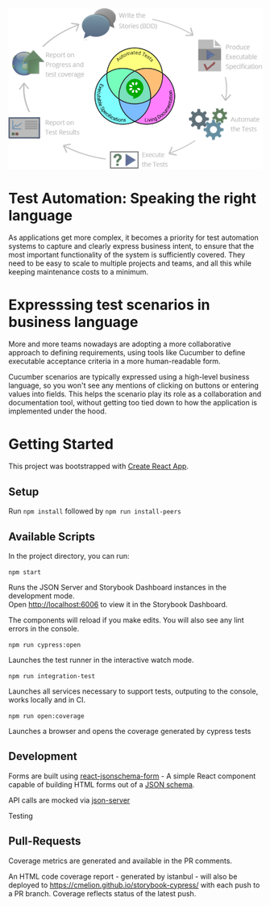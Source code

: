 ![Single Source of Truth-BDD-Workflow](docs/images/bdd-diagram.png)

# Test Automation: Speaking the right language

As applications get more complex, it becomes a priority for test automation systems to capture and clearly express business intent, to ensure that the most important functionality of the system is sufficiently covered. They need to be easy to scale to multiple projects and teams, and all this while keeping maintenance costs to a minimum.

# Expresssing test scenarios in business language

More and more teams nowadays are adopting a more collaborative approach to defining requirements, using tools like Cucumber to define executable acceptance criteria in a more human-readable form.

Cucumber scenarios are typically expressed using a high-level business language, so you won't see any mentions of clicking on buttons or entering values into fields. This helps the scenario play its role as a collaboration and documentation tool, without getting too tied down to how the application is implemented under the hood.

# Getting Started

This project was bootstrapped with [Create React App](https://github.com/facebook/create-react-app).

## Setup

Run `npm install` followed by `npm run install-peers`

## Available Scripts

In the project directory, you can run:

 `npm start`

Runs the JSON Server and Storybook Dashboard instances in the development mode.\
Open [http://localhost:6006](http://localhost:6006) to view it in the Storybook Dashboard.

The components will reload if you make edits.
You will also see any lint errors in the console.


 `npm run cypress:open`

Launches the test runner in the interactive watch mode.

 `npm run integration-test`

Launches all services necessary to support tests, outputing to the console, works locally and in CI.

 `npm run open:coverage`

Launches a browser and opens the coverage generated by cypress tests

## Development

Forms are built using [react-jsonschema-form](https://react-jsonschema-form.readthedocs.io/en/latest/) - 
A simple React component capable of building HTML forms out of a [JSON schema](http://json-schema.org/).

API calls are mocked via [json-server](https://github.com/typicode/json-server)

Testing

## Pull-Requests

Coverage metrics are generated and available in the PR comments.

An HTML code coverage report - generated by istanbul - will also be deployed to https://cmelion.github.io/storybook-cypress/ with each push to a PR branch.
Coverage reflects status of the latest push.
